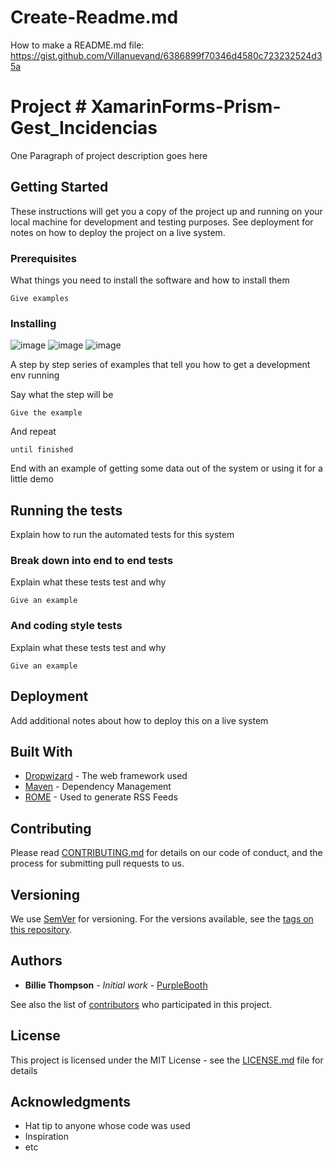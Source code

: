 # Create-Readme.md
How to make a README.md file: https://gist.github.com/Villanuevand/6386899f70346d4580c723232524d35a

# Project # XamarinForms-Prism-Gest_Incidencias

One Paragraph of project description goes here

## Getting Started

These instructions will get you a copy of the project up and running on your local machine for development and testing purposes. See deployment for notes on how to deploy the project on a live system.

### Prerequisites

What things you need to install the software and how to install them

```
Give examples
```

### Installing
![image](https://github.com/AnimaOleg/XamarinForms-Prism-Gest_Incidencias/assets/21308880/31942026-7c1d-40b9-ae6f-8165ee15d85a)
![image](https://github.com/AnimaOleg/XamarinForms-Prism-Gest_Incidencias/assets/21308880/2334cd73-21e3-40aa-ab3c-654cd8175733)
![image](https://github.com/AnimaOleg/XamarinForms-Prism-Gest_Incidencias/assets/21308880/701f77fe-01dc-4493-a758-f45013767d95)


A step by step series of examples that tell you how to get a development env running

Say what the step will be

```
Give the example
```

And repeat

```
until finished
```

End with an example of getting some data out of the system or using it for a little demo

## Running the tests

Explain how to run the automated tests for this system

### Break down into end to end tests

Explain what these tests test and why

```
Give an example
```

### And coding style tests

Explain what these tests test and why

```
Give an example
```

## Deployment

Add additional notes about how to deploy this on a live system

## Built With

* [Dropwizard](http://www.dropwizard.io/1.0.2/docs/) - The web framework used
* [Maven](https://maven.apache.org/) - Dependency Management
* [ROME](https://rometools.github.io/rome/) - Used to generate RSS Feeds

## Contributing

Please read [CONTRIBUTING.md](https://gist.github.com/PurpleBooth/b24679402957c63ec426) for details on our code of conduct, and the process for submitting pull requests to us.

## Versioning

We use [SemVer](http://semver.org/) for versioning. For the versions available, see the [tags on this repository](https://github.com/your/project/tags). 

## Authors

* **Billie Thompson** - *Initial work* - [PurpleBooth](https://github.com/PurpleBooth)

See also the list of [contributors](https://github.com/your/project/contributors) who participated in this project.

## License

This project is licensed under the MIT License - see the [LICENSE.md](LICENSE.md) file for details

## Acknowledgments

* Hat tip to anyone whose code was used
* Inspiration
* etc

